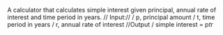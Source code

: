 A calculator that calculates simple interest given principal, annual rate of interest and time period in years. //
Input://
 /  p, principal amount
/   t, time period in years
  / r, annual rate of interest
//Output
  / simple interest = p*t*r
